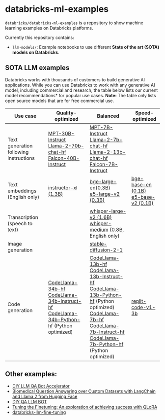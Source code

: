 # databricks-ml-examples

`databricks/databricks-ml-examples` is a repository to show machine learning examples on Databricks platforms.

Currently this repository contains:
- `llm-models/`: Example notebooks to use different **State of the art (SOTA) models on Databricks**.

## SOTA LLM examples

Databricks works with thousands of customers to build generative AI applications. While you can use Databricks to work with any generative AI model, including commercial and research, the table below lists our current model recommendations* for popular use cases. **Note:** The table only lists open source models that are for free commercial use. 

| Use case  | Quality-optimized | Balanced | Speed-optimized |
| --------- | ----------------- | -------- | --------------- |
| Text generation following instructions  | [MPT-30B-Instruct](llm-models/mpt/mpt-30b) <br> [Llama-2-70b-chat-hf](llm-models/llamav2/llamav2-70b) <br> [Falcon-40B-Instruct](llm-models/falcon/falcon-40b) | [MPT-7B-Instruct](llm-models/mpt/mpt-7b) <br> [Llama-2-7b-chat-hf](llm-models/llamav2/llamav2-7b) <br> [Llama-2-13b-chat-hf](llm-models/llamav2/llamav2-13b) <br> [Falcon-7B-Instruct](llm-models/falcon/falcon-7b) |  |
| Text embeddings (English only)   | [instructor-xl (1.3B)](https://huggingface.co/hkunlp/instructor-xl)  |  [bge-large-en(0.3B)](llm-models/embedding/bge/bge-large) <br> [e5-large-v2 (0.3B)](https://huggingface.co/intfloat/e5-large-v2) | [bge-base-en (0.1B)](https://huggingface.co/BAAI/bge-base-en) <br> [e5-base-v2 (0.1B)](https://huggingface.co/intfloat/e5-large-v2) |
| Transcription (speech to text) | | [whisper-large-v2 (1.6B)](https://huggingface.co/openai/whisper-large-v2) <br> [whisper-medium](https://huggingface.co/openai/whisper-medium) (0.8B, English only) | |
| Image generation | | [stable-diffusion-2-1](https://huggingface.co/stabilityai/stable-diffusion-2-1) | |
| Code generation  | [CodeLlama-34b-hf](https://huggingface.co/codellama/CodeLlama-34b-hf) <br> [CodeLlama-34b-Instruct-hf](https://huggingface.co/codellama/CodeLlama-34b-Instruct-hf) <br> [CodeLlama-34b-Python-hf](https://huggingface.co/codellama/CodeLlama-34b-Python-hf) (Python optimized)| [CodeLlama-13b-hf](https://huggingface.co/codellama/CodeLlama-13b-hf) <br> [CodeLlama-13b-Instruct-hf](https://huggingface.co/codellama/CodeLlama-13b-Instruct-hf) <br> [CodeLlama-13b-Python-hf](https://huggingface.co/codellama/CodeLlama-13b-Python-hf) (Python optimized) <br> [CodeLlama-7b-hf](https://huggingface.co/codellama/CodeLlama-7b-hf) <br> [CodeLlama-7b-Instruct-hf](https://huggingface.co/codellama/CodeLlama-7b-Instruct-hf) <br> [CodeLlama-7b-Python-hf](https://huggingface.co/codellama/CodeLlama-7b-Python-hf) (Python optimized)| [replit-code-v1-3b](https://huggingface.co/replit/replit-code-v1-3b) |


## Other examples:

- [DIY LLM QA Bot Accelerator](https://github.com/databricks-industry-solutions/diy-llm-qa-bot)
- [Biomedical Question Answering over Custom Datasets with LangChain and Llama 2 from Hugging Face](https://github.com/databricks-industry-solutions/hls-llm-doc-qa)
- [DIY QA LLM BOT](https://github.com/puneet-jain159/DSS_LLM_QA_Retrieval_Session/tree/main)
- [Tuning the Finetuning: An exploration of achieving success with QLoRA](https://github.com/avisoori-databricks/Tuning-the-Finetuning)
- [databricks-llm-fine-tuning](https://github.com/mshtelma/databricks-llm-fine-tuning)
